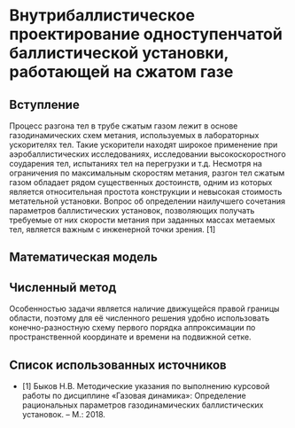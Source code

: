 # Внутрибаллистическое проектирование одноступенчатой баллистической установки, работающей на сжатом газе

## Вступление

Процесс разгона тел в трубе сжатым газом лежит в основе газодинамических схем метания, используемых в лабораторных ускорителях тел. Такие ускорители находят широкое применение при аэробаллистических исследованиях, исследовании высокоскоростного соударения тел, испытаниях тел на перегрузки и т.д. Несмотря на ограничения по максимальным скоростям метания, разгон тел сжатым газом обладает рядом существенных достоинств, одним из которых является относительная простота конструкции и невысокая стоимость метательной установки. Вопрос об определении наилучшего сочетания параметров баллистических установок, позволяющих получать требуемые от них скорости метания при заданных массах метаемых тел, является важным с инженерной точки  зрения. [1]

## Математическая модель

## Численный метод

Особенностью задачи является наличие движущейся правой границы области, поэтому для её численного решения удобно использовать конечно-разностную схему первого порядка аппроксимации по пространственной координате и времени на подвижной сетке.

## Список использованных источников
* [1] Быков Н.В. Методические указания по выполнению курсовой работы по дисциплине «Газовая динамика»: Определение рациональных параметров газодинамических баллистических установок. –  М.: 2018.